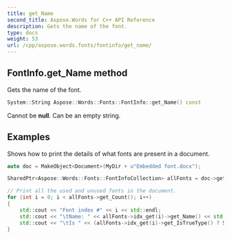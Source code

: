 ```yaml
---
title: get_Name
second_title: Aspose.Words for C++ API Reference
description: Gets the name of the font. 
type: docs
weight: 53
url: /cpp/aspose.words.fonts/fontinfo/get_name/
---
```

## FontInfo.get_Name method


Gets the name of the font.

```cpp
System::String Aspose::Words::Fonts::FontInfo::get_Name() const
```


Cannot be **null**. Can be an empty string.

## Examples




Shows how to print the details of what fonts are present in a document. 
```cpp
auto doc = MakeObject<Document>(MyDir + u"Embedded font.docx");

SharedPtr<Aspose::Words::Fonts::FontInfoCollection> allFonts = doc->get_FontInfos();

// Print all the used and unused fonts in the document.
for (int i = 0; i < allFonts->get_Count(); i++)
{
    std::cout << "Font index #" << i << std::endl;
    std::cout << "\tName: " << allFonts->idx_get(i)->get_Name() << std::endl;
    std::cout << "\tIs " << (allFonts->idx_get(i)->get_IsTrueType() ? String(u"") : String(u"not ")) << "a trueType font" << std::endl;
}
```

